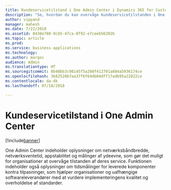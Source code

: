 ```yaml
---
title: Kundeservicetilstand i One Admin Center i Dynamics 365 for Customer Service
description: "Se, hvordan du kan overvåge kundeservicetilstanden i One Admin Center i Dynamics 365 for Customer Service"
author: vippand
manager: mahesh
ms.date: 7/22/2018
ms.assetid: 8438e788-9cb5-47ca-8f92-e7ceeb56202b
ms.topic: article
ms.prod: 
ms.service: business-applications
ms.technology: 
ms.author: margoc
audience: Admin
ms.translationtype: HT
ms.sourcegitcommit: 0b40bb3c98145f5a260f412701a884a5936174ce
ms.openlocfilehash: 3b82520b7aa37f6f64db04dff17adb95a22822ce
ms.contentlocale: da-dk
ms.lasthandoff: 07/18/2018

---
```

#  <a name="customer-service-health-in-one-admin-center"></a>Kundeservicetilstand i One Admin Center    


[!include[banner](../../../includes/banner.md)]

One Admin Center indeholder oplysninger om netværksbåndbredde, netværksventetid, appstabilitet og målinger af ydeevne, som gør det muligt for organisationer at overvåge tilstanden af deres service. Funktionen indeholder også oplysninger om tidsmålinger for leverede komponenter kontra tilpasninger, som hjælper organisationer og uafhængige softwareleverandører med at vurdere implementeringens kvalitet og overholdelse af standarder.  

